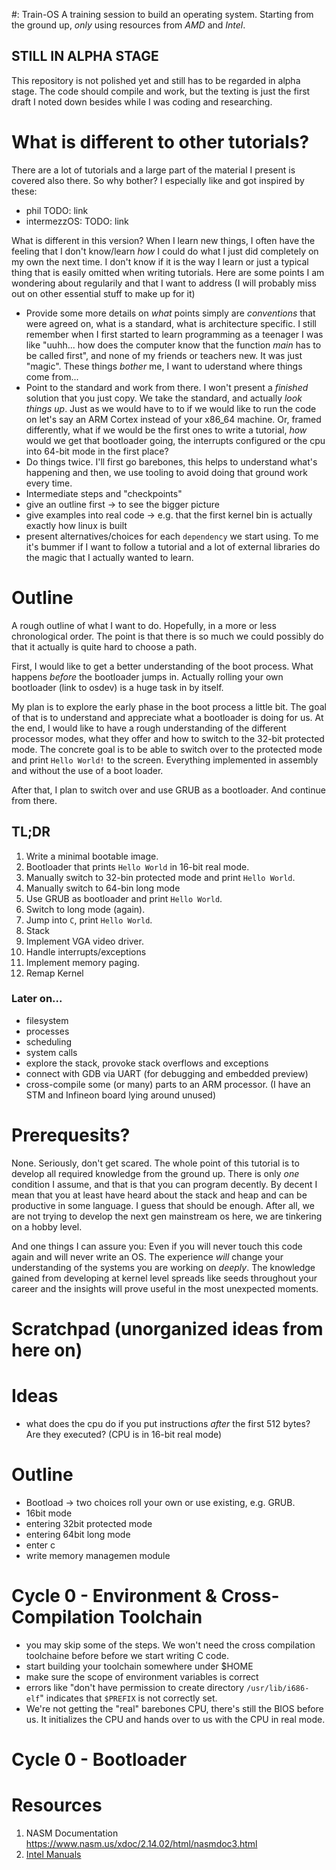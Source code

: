#: Train-OS
A training session to build an operating system. Starting from the ground up, _only_ using
resources from _AMD_ and _Intel_. 

## __STILL IN ALPHA STAGE__
This repository is not polished yet and still has to be regarded in alpha stage. The code
should compile and work, but the texting is just the first draft I noted down besides
while I was coding and researching.

# What is different to other tutorials?
There are a lot of tutorials and a large part of the material I present is
covered also there. So why bother? I especially like and got inspired by these:

* phil TODO: link
* intermezzOS: TODO: link

What is different in this version? When I learn new things, I often have the
feeling that I don't know/learn _how_ I could do what I just did completely
on my own the next time. I don't know if it is the way I learn or just a typical
thing that is easily omitted when writing tutorials. Here are some points I
am wondering about regularily and that I want to address (I will probably miss
out on other essential stuff to make up for it)

* Provide some more details on _what_ points simply are _conventions_ that were
  agreed on, what is a standard, what is architecture specific. 
  I still remember when I first started to learn programming as a teenager I was
  like "uuhh... how does the computer know that the function _main_ has to be
  called first", and none of my friends or teachers new. It was just "magic".
  These things _bother_ me, I want to uderstand where things come from...
* Point to the standard and work from there. I won't present a _finished_ solution
  that you just copy. We take the standard, and actually _look things up_.
  Just as we would have to to if we would like to run the code on let's say
  an ARM Cortex instead of your x86_64 machine. Or, framed differently, what
  if we would be the first ones to write a tutorial, _how_ would we get that
  bootloader going, the interrupts configured or the cpu into 64-bit mode in the first
  place?
* Do things twice. I'll first go barebones, this helps to understand what's
  happening and then, we use tooling to avoid doing that ground work every time.
* Intermediate steps and "checkpoints"
* give an outline first -> to see the bigger picture
* give examples into real code -> e.g. that the first kernel bin is actually
  exactly how linux is built
* present alternatives/choices for each `dependency` we start using. To me it's 
  bummer if I want to follow a tutorial and a lot of external libraries do
  the magic that I actually wanted to learn.

# Outline
A rough outline of what I want to do. Hopefully, in a more or less chronological order.
The point is that there is so much we could possibly do that it actually is quite hard
to choose a path.

First, I would like to get a better understanding of the boot process. What happens
_before_ the bootloader jumps in. Actually rolling your own bootloader (link to osdev)
is a huge task in by itself.

My plan is to explore the early phase in the boot process a little bit. The goal of that
is to understand and appreciate what a bootloader is doing for us. At the end, I would
like to have a rough understanding of the different processor modes, what they offer and
how to switch to the 32-bit protected mode. The concrete goal is to be able to switch
over to the protected mode and print `Hello World!` to the screen. Everything implemented
in assembly and without the use of a boot loader.

After that, I plan to switch over and use GRUB as a bootloader. And continue from there.

## TL;DR
1. Write a minimal bootable image.
2. Bootloader that prints `Hello World` in 16-bit real mode.
3. Manually switch to 32-bin protected mode and print `Hello World`.
4. Manually switch to 64-bin long mode
5. Use GRUB as bootloader and print `Hello World`.
6. Switch to long mode (again).
7. Jump into `C`, print `Hello World`.
8. Stack
9. Implement VGA video driver.
10. Handle interrupts/exceptions
11. Implement memory paging.
12. Remap Kernel

### Later on...
* filesystem
* processes
* scheduling
* system calls
* explore the stack, provoke stack overflows and exceptions
* connect with GDB via UART (for debugging and embedded preview)
* cross-compile some (or many) parts to an ARM processor. (I have an STM and Infineon
  board lying around unused)

# Prerequesits?
None. Seriously, don't get scared. The whole point of this tutorial is to develop all
required knowledge from the ground up. There is only _one_ condition I assume, and that
is that you can program decently. By decent I mean that you at least have heard about
the stack and heap and can be productive in some language. I guess that should be enough.
After all, we are not trying to develop the next gen mainstream os here, we are tinkering
on a hobby level. 

And one things I can assure you: Even if you will never touch this code again and will
never write an OS. The experience _will_ change your understanding of the systems you
are working on _deeply_. The knowledge gained from developing at kernel level spreads
like seeds throughout your career and the insights will prove useful in the most
unexpected moments.

# Scratchpad (unorganized ideas from here on)

# Ideas
* what does the cpu do if you put instructions _after_ the first 512 bytes? Are they
  executed? (CPU is in 16-bit real mode)

# Outline

* Bootload -> two choices roll your own or use existing, e.g. GRUB.
* 16bit mode
* entering 32bit protected mode
* entering 64bit long mode
* enter c 
* write memory managemen module


# Cycle 0 - Environment & Cross-Compilation Toolchain

* you may skip some of the steps. We won't need the cross compilation toolchaine before
  before we start writing C code.
* start building your toolchain somewhere under $HOME
* make sure the scope of environment variables is correct
* errors like "don't have permission to create directory `/usr/lib/i686-elf`" indicates
  that `$PREFIX` is not correctly set.
* We're not getting the "real" barebones CPU, there's still the BIOS before us. It
  initializes the CPU and hands over to us with the CPU in real mode.


# Cycle 0 - Bootloader

# Resources

1. NASM Documentation https://www.nasm.us/xdoc/2.14.02/html/nasmdoc3.html
2. [Intel Manuals](https://software.intel.com/en-us/articles/intel-sdm)
